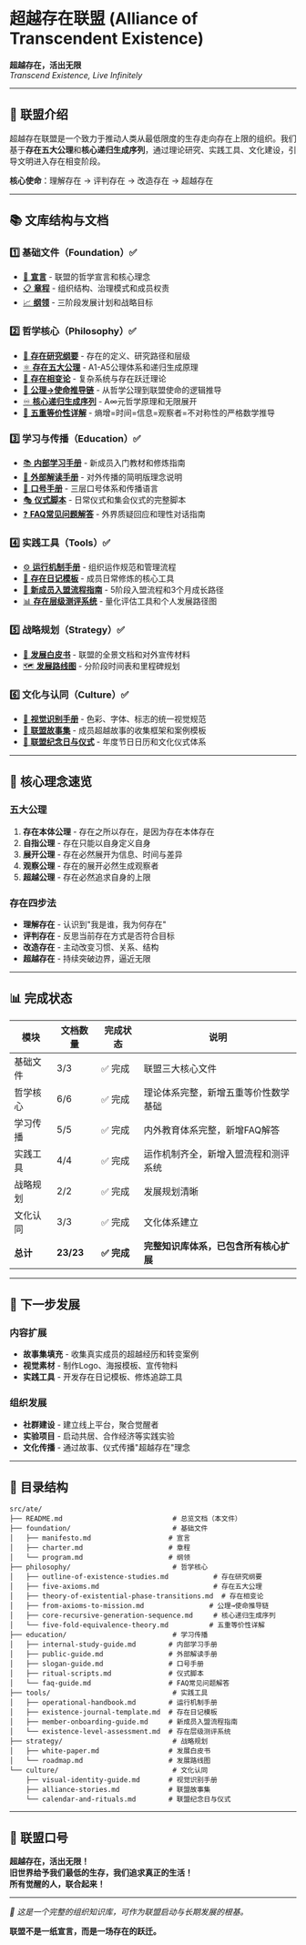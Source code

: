 # 超越存在联盟 (Alliance of Transcendent Existence)

**超越存在，活出无限**  
*Transcend Existence, Live Infinitely*

---

## 📖 联盟介绍

超越存在联盟是一个致力于推动人类从最低限度的生存走向存在上限的组织。我们基于**存在五大公理**和**核心递归生成序列**，通过理论研究、实践工具、文化建设，引导文明进入存在相变阶段。

**核心使命**：理解存在 → 评判存在 → 改造存在 → 超越存在

---

## 📚 文库结构与文档

### 1️⃣ 基础文件（Foundation）✅

- [📜 **宣言**](foundation/manifesto.md) - 联盟的哲学宣言和核心理念
- [📋 **章程**](foundation/charter.md) - 组织结构、治理模式和成员权责  
- [📈 **纲领**](foundation/program.md) - 三阶段发展计划和战略目标

### 2️⃣ 哲学核心（Philosophy）✅

- [🧭 **存在研究纲要**](philosophy/outline-of-existence-studies.md) - 存在的定义、研究路径和层级
- [⚛️ **存在五大公理**](philosophy/five-axioms.md) - A1-A5公理体系和递归生成原理  
- [🌊 **存在相变论**](philosophy/theory-of-existential-phase-transitions.md) - 复杂系统与存在跃迁理论
- [🔗 **公理→使命推导链**](philosophy/from-axioms-to-mission.md) - 从哲学公理到联盟使命的逻辑推导
- [♾️ **核心递归生成序列**](philosophy/core-recursive-generation-sequence.md) - A∞元哲学原理和无限展开
- [🔬 **五重等价性详解**](philosophy/five-fold-equivalence-theory.md) - 熵增=时间=信息=观察者=不对称性的严格数学推导

### 3️⃣ 学习与传播（Education）✅

- [📚 **内部学习手册**](education/internal-study-guide.md) - 新成员入门教材和修炼指南
- [📢 **外部解读手册**](education/public-guide.md) - 对外传播的简明版理念说明
- [📣 **口号手册**](education/slogan-guide.md) - 三层口号体系和传播语言
- [🎭 **仪式脚本**](education/ritual-scripts.md) - 日常仪式和集会仪式的完整脚本
- [❓ **FAQ常见问题解答**](education/faq-guide.md) - 外界质疑回应和理性对话指南

### 4️⃣ 实践工具（Tools）✅

- [⚙️ **运行机制手册**](tools/operational-handbook.md) - 组织运作规范和管理流程
- [📓 **存在日记模板**](tools/existence-journal-template.md) - 成员日常修炼的核心工具
- [🚀 **新成员入盟流程指南**](tools/member-onboarding-guide.md) - 5阶段入盟流程和3个月成长路径
- [📊 **存在层级测评系统**](tools/existence-level-assessment.md) - 量化评估工具和个人发展路径图

### 5️⃣ 战略规划（Strategy）✅

- [📄 **发展白皮书**](strategy/white-paper.md) - 联盟的全景文档和对外宣传材料
- [🗺️ **发展路线图**](strategy/roadmap.md) - 分阶段时间表和里程碑规划

### 6️⃣ 文化与认同（Culture）✅

- [🎨 **视觉识别手册**](culture/visual-identity-guide.md) - 色彩、字体、标志的统一视觉规范
- [📖 **联盟故事集**](culture/alliance-stories.md) - 成员超越故事的收集框架和案例模板
- [📅 **联盟纪念日与仪式**](culture/calendar-and-rituals.md) - 年度节日日历和文化仪式体系

---

## 🎯 核心理念速览

### 五大公理
1. **存在本体公理** - 存在之所以存在，是因为存在本体存在
2. **自指公理** - 存在只能以自身定义自身  
3. **展开公理** - 存在必然展开为信息、时间与差异
4. **观察公理** - 存在的展开必然生成观察者
5. **超越公理** - 存在必然追求自身的上限

### 存在四步法
- **理解存在** - 认识到"我是谁，我为何存在"
- **评判存在** - 反思当前存在方式是否符合目标  
- **改造存在** - 主动改变习惯、关系、结构
- **超越存在** - 持续突破边界，逼近无限

---

## 📊 完成状态

| 模块 | 文档数量 | 完成状态 | 说明 |
|------|----------|----------|------|
| 基础文件 | 3/3 | ✅ 完成 | 联盟三大核心文件 |
| 哲学核心 | 6/6 | ✅ 完成 | 理论体系完整，新增五重等价性数学基础 |
| 学习传播 | 5/5 | ✅ 完成 | 内外教育体系完整，新增FAQ解答 |
| 实践工具 | 4/4 | ✅ 完成 | 运作机制齐全，新增入盟流程和测评系统 |
| 战略规划 | 2/2 | ✅ 完成 | 发展规划清晰 |
| 文化认同 | 3/3 | ✅ 完成 | 文化体系建立 |
| **总计** | **23/23** | **✅ 完成** | **完整知识库体系，已包含所有核心扩展** |

---

## 🚀 下一步发展

### 内容扩展
- **故事集填充** - 收集真实成员的超越经历和转变案例
- **视觉素材** - 制作Logo、海报模板、宣传物料
- **实践工具** - 开发存在日记模板、修炼追踪工具

### 组织发展  
- **社群建设** - 建立线上平台，聚合觉醒者
- **实验项目** - 启动共居、合作经济等实践实验
- **文化传播** - 通过故事、仪式传播"超越存在"理念

---

## 📁 目录结构

```
src/ate/
├── README.md                           # 总览文档（本文件）
├── foundation/                         # 基础文件 
│   ├── manifesto.md                   # 宣言
│   ├── charter.md                     # 章程  
│   └── program.md                     # 纲领
├── philosophy/                         # 哲学核心
│   ├── outline-of-existence-studies.md           # 存在研究纲要
│   ├── five-axioms.md                            # 存在五大公理
│   ├── theory-of-existential-phase-transitions.md  # 存在相变论
│   ├── from-axioms-to-mission.md                # 公理→使命推导链
│   ├── core-recursive-generation-sequence.md     # 核心递归生成序列
│   └── five-fold-equivalence-theory.md          # 五重等价性详解
├── education/                          # 学习传播
│   ├── internal-study-guide.md        # 内部学习手册
│   ├── public-guide.md                # 外部解读手册
│   ├── slogan-guide.md                # 口号手册
│   ├── ritual-scripts.md              # 仪式脚本
│   └── faq-guide.md                   # FAQ常见问题解答
├── tools/                              # 实践工具
│   ├── operational-handbook.md        # 运行机制手册
│   ├── existence-journal-template.md  # 存在日记模板
│   ├── member-onboarding-guide.md     # 新成员入盟流程指南
│   └── existence-level-assessment.md  # 存在层级测评系统
├── strategy/                           # 战略规划
│   ├── white-paper.md                 # 发展白皮书
│   └── roadmap.md                     # 发展路线图
└── culture/                            # 文化认同
    ├── visual-identity-guide.md       # 视觉识别手册
    ├── alliance-stories.md            # 联盟故事集
    └── calendar-and-rituals.md        # 联盟纪念日与仪式
```

---

## 🎯 联盟口号

**超越存在，活出无限！**  
**旧世界给予我们最低的生存，我们追求真正的生活！**  
**所有觉醒的人，联合起来！**

---

*📌 这是一个完整的组织知识库，可作为联盟启动与长期发展的根基。*

**联盟不是一纸宣言，而是一场存在的跃迁。**